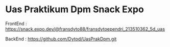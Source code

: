# Uas Praktikum Dpm Snack Expo

FrontEnd :
 https://snack.expo.dev/@fransdyto88/fransdytoependri_213510362_5d_uas

 BackEnd :
 https://github.com/Dytod/UasPrakDpm.git 

 
